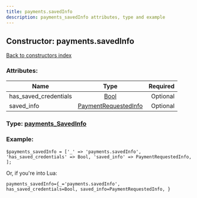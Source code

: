 ```yaml
---
title: payments.savedInfo
description: payments_savedInfo attributes, type and example
---
```

## Constructor: payments.savedInfo  
[Back to constructors index](index.md)



### Attributes:

| Name     |    Type       | Required |
|----------|:-------------:|---------:|
|has\_saved\_credentials|[Bool](../types/Bool.md) | Optional|
|saved\_info|[PaymentRequestedInfo](../types/PaymentRequestedInfo.md) | Optional|



### Type: [payments\_SavedInfo](../types/payments_SavedInfo.md)


### Example:

```
$payments_savedInfo = ['_' => 'payments.savedInfo', 'has_saved_credentials' => Bool, 'saved_info' => PaymentRequestedInfo, ];
```  

Or, if you're into Lua:  


```
payments_savedInfo={_='payments.savedInfo', has_saved_credentials=Bool, saved_info=PaymentRequestedInfo, }

```



